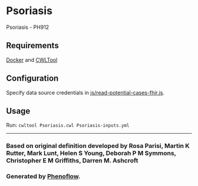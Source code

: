 # Psoriasis

Psoriasis - PH912

## Requirements

[Docker](https://docs.docker.com/install/) and [CWLTool](https://github.com/common-workflow-language/cwltool#install)

## Configuration

Specify data source credentials in [js/read-potential-cases-fhir.js](js/read-potential-cases-fhir.js).

## Usage

Run: `cwltool Psoriasis.cwl Psoriasis-inputs.yml`

***

### Based on original definition developed by Rosa Parisi, Martin K Rutter, Mark Lunt, Helen S Young, Deborah P M Symmons, Christopher E M Griffiths, Darren M. Ashcroft
### Generated by [Phenoflow](https://kclhi.org/phenoflow).
